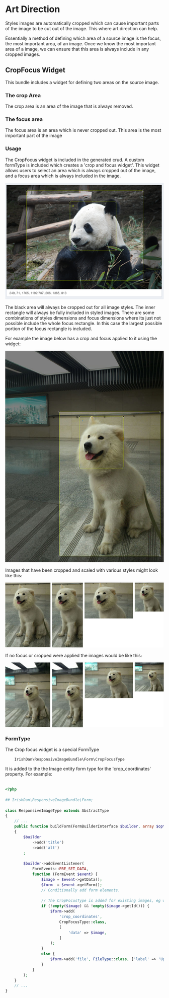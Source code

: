 # Art Direction

Styles images are automatically cropped which can cause important parts of the image to be cut out of the image.
This where art direction can help. 

Essentially a method of defining which area of a source image is the focus, the most important
area, of an image. Once we know the most important area of a image, we can ensure that this area is always include in any cropped images.

## CropFocus Widget

This bundle includes a widget for defining two areas on the source image.

### The crop Area
The crop area is an area of the image that is always removed.

### The focus area
The focus area is an area which is never cropped out. This area is the most important part of the image  

### Usage
The CropFocus widget is included in the generated crud. A custom formType is included which creates a 'crop and focus widget'. This widget allows users to select an area which is always cropped out of the image, and a focus area which is always included in the image.

<img src="images/cropfocuswidget.jpg" />

The black area will always be cropped out for all image styles. The inner rectangle will always be fully included in styled images. 
There are some combinations of styles dimensions and focus dimensions where its just not possible include the whole focus rectangle. 
In this case the largest possible portion of the focus rectangle is included.

For example the image below has a crop and focus applied to it using the widget:

<img src="images/gougou-widget.jpg" />

Images that have been cropped and scaled with various styles might look like this:

<img src="images/gougou-focus-cropped.jpg" />

If no focus or cropped were applied the images would be like this:

<img src="images/gougou-nocrop-focus.jpg" />

### FormType

The Crop focus widget is a special FormType

```
    IrishDan\ResponsiveImageBundle\Form\CropFocusType
```
It is added to the the Image entity form type for the 'crop_coordinates' property. 
For example:

```php

<?php

## IrishDan\ResponsiveImageBundle\Form;

class ResponsiveImageType extends AbstractType
{
    // ...
    public function buildForm(FormBuilderInterface $builder, array $options)
    {
        $builder
            ->add('title')
            ->add('alt')
        ;

        $builder->addEventListener(
            FormEvents::PRE_SET_DATA,
            function (FormEvent $event) {
                $image = $event->getData();
                $form  = $event->getForm();
                // Conditionally add form elements.
                
                // The CropFocusType is added for existing images, eg when editing.
                if (!empty($image) && !empty($image->getId())) {
                    $form->add(
                        'crop_coordinates',
                        CropFocusType::class,
                        [
                            'data' => $image,
                        ]
                    );
                }
                else {
                    $form->add('file', FileType::class, ['label' => 'Upload an image']);
                }
            }
        );
    }
    // ...
}

```